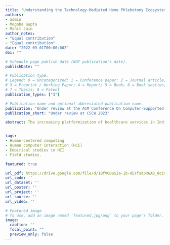 ```yaml
---
title: "Understanding the Technology-Mediated Home Phlebotomy Ecosystem in India"
authors:
- admin
- Megnha Gupta
- Mohit Jain
author_notes:
- "Equal contribution"
- "Equal contribution"
date: "2022-09-01T00:00:00Z"
doi: ""

# Schedule page publish date (NOT publication's date).
publishDate: ""

# Publication type.
# Legend: 0 = Uncategorized; 1 = Conference paper; 2 = Journal article;
# 3 = Preprint / Working Paper; 4 = Report; 5 = Book; 6 = Book section;
# 7 = Thesis; 8 = Patent
publication_types: ["3"]

# Publication name and optional abbreviated publication name.
publication: "Under review at the ACM Conference On Computer-Supported Cooperative Work And Social Computing (CSCW 2023)"
publication_short: "Under review at CSCW 2023"

abstract: The increasing platformization of healthcare services in India, in the wake of COVID-19, has resulted in huge demand for home phlebotomy. However, there is a limited understanding of the impact of digitization on home phlebotomists’ workflows. To address this gap, we conducted 26 semi-structured interviews with home phlebotomists, riders, and patients, supplemented by observations of the entire workday of 3 phlebotomists. We found that home phlebotomists’ technology-mediated workflows are organized in ways that enable them to build strong support networks of human infrastructure, helping them negotiate and optimize their daily workflows. Moreover, while digitization of their workflows resulted in continued surveillance, it empowered them to justify their decisions and present evidence of work when needed. Based on our findings, we discuss implications for equitable platform work and future of platformized health, and conclude with design recommendations for telehealth platforms offering home phlebotomy services.


tags:
- Human-centered computing
- Human computer interaction (HCI)
- Empirical studies in HCI
- Field studies.

featured: true

url_pdf: https://drive.google.com/file/d/1BfV0DuSIa-1b-dEYfsdpRGAB_8c1VdzR/view?usp=share_link
url_code: ''
url_dataset: ''
url_poster: ''
url_project: ''
url_source: ''
url_video: ''

# Featured image
# To use, add an image named `featured.jpg/png` to your page's folder. 
image:
  caption: ''
  focal_point: ""
  preview_only: false
---
```

